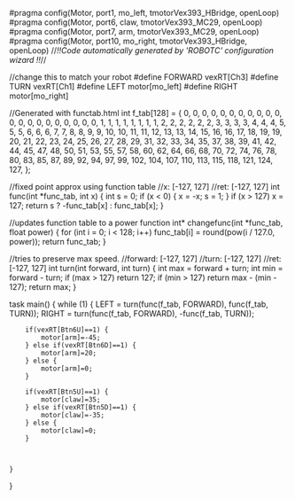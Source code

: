 #pragma config(Motor,  port1,           mo_left,       tmotorVex393_HBridge, openLoop)
#pragma config(Motor,  port6,           claw,          tmotorVex393_MC29, openLoop)
#pragma config(Motor,  port7,           arm,           tmotorVex393_MC29, openLoop)
#pragma config(Motor,  port10,          mo_right,      tmotorVex393_HBridge, openLoop)
//*!!Code automatically generated by 'ROBOTC' configuration wizard               !!*//

//change this to match your robot
#define FORWARD	vexRT[Ch3]
#define TURN	vexRT[Ch1]
#define LEFT	motor[mo_left]
#define RIGHT	motor[mo_right]

//Generated with functab.html
int f_tab[128] = {
  0,   0,   0,   0,   0,   0,   0,   0,   0,   0,   0,   0,   0,   0,   0,   0,
  0,   0,   0,   0,   0,   1,   1,   1,   1,   1,   1,   1,   1,   2,   2,   2,
  2,   2,   2,   3,   3,   3,   3,   4,   4,   4,   5,   5,   5,   6,   6,   6,
  7,   7,   8,   8,   9,   9,  10,  10,  11,  11,  12,  13,  13,  14,  15,  16,
 16,  17,  18,  19,  19,  20,  21,  22,  23,  24,  25,  26,  27,  28,  29,  31,
 32,  33,  34,  35,  37,  38,  39,  41,  42,  44,  45,  47,  48,  50,  51,  53,
 55,  57,  58,  60,  62,  64,  66,  68,  70,  72,  74,  76,  78,  80,  83,  85,
 87,  89,  92,  94,  97,  99, 102, 104, 107, 110, 113, 115, 118, 121, 124, 127,
};

//fixed point approx using function table
//x: [-127, 127]
//ret: [-127, 127]
int func(int *func_tab, int x)
{
	int s = 0;
	if (x < 0) {
		x = -x;
		s = 1;
	}
	if (x > 127)
		x = 127;
	return s ? -func_tab[x] : func_tab[x];
}

//updates function table to a power function
int* changefunc(int *func_tab, float power)
{
	for (int i = 0; i < 128; i++)
		func_tab[i] = round(pow(i / 127.0, power));
	return func_tab;
}

//tries to preserve max speed.
//forward: [-127, 127]
//turn: [-127, 127]
//ret: [-127, 127]
int turn(int forward, int turn)
{
	int max = forward + turn;
	int min = forward - turn;
	if (max > 127)
		return 127;
	if (min > 127)
		return max - (min - 127);
	return max;
}

task main()
{
	while (1) {
		LEFT = turn(func(f_tab, FORWARD), func(f_tab, TURN));
		RIGHT = turn(func(f_tab, FORWARD), -func(f_tab, TURN));


		if(vexRT[Btn6U]==1) {
			motor[arm]=-45;
		} else if(vexRT[Btn6D]==1) {
			motor[arm]=20;
		} else {
			motor[arm]=0;
		}

		if(vexRT[Btn5U]==1) {
			motor[claw]=35;
		} else if(vexRT[Btn5D]==1) {
			motor[claw]=-35;
		} else {
			motor[claw]=0;
		}
		
		
		
	}
}

